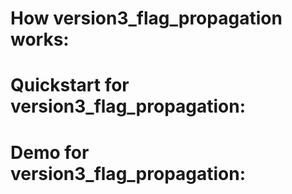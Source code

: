 # How version3_flag_propagation works:

# Quickstart for version3_flag_propagation:

# Demo for version3_flag_propagation: